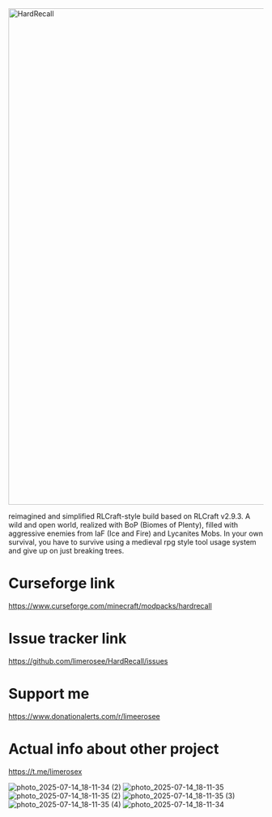 <img width="980" height="980" alt="HardRecall" src="https://github.com/user-attachments/assets/40cd8655-ff0b-4374-9492-a18833c5a1ba" />

reimagined and simplified RLCraft-style build based on RLCraft v2.9.3. A wild and open world, realized with BoP (Biomes of Plenty), filled with aggressive enemies from IaF (Ice and Fire) and Lycanites Mobs. In your own survival, you have to survive using a medieval rpg style tool usage system and give up on just breaking trees.

# Curseforge link
https://www.curseforge.com/minecraft/modpacks/hardrecall

# Issue tracker link
https://github.com/limerosee/HardRecall/issues

# Support me
https://www.donationalerts.com/r/limeerosee

# Actual info about other project

https://t.me/limerosex

![photo_2025-07-14_18-11-34 (2)](https://github.com/user-attachments/assets/32ca6f67-7446-417a-8743-f68485405546)
![photo_2025-07-14_18-11-35](https://github.com/user-attachments/assets/f70c054e-6294-453e-bf1e-a34854158d3a)
![photo_2025-07-14_18-11-35 (2)](https://github.com/user-attachments/assets/1e0f52b3-c9f9-44fb-a323-87a9dd795546)
![photo_2025-07-14_18-11-35 (3)](https://github.com/user-attachments/assets/be31ab18-a950-4407-bffe-6225d07229b8)
![photo_2025-07-14_18-11-35 (4)](https://github.com/user-attachments/assets/c28a4543-3a29-4018-9638-0c744569b167)
![photo_2025-07-14_18-11-34](https://github.com/user-attachments/assets/c3e80afc-c4af-411e-9a65-0e4187433f18)
